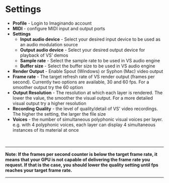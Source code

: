 # Settings

- **Profile** - Login to Imaginando account
- **MIDI** - configure MIDI input and output ports
- **Settings**
    - **Input audio device** - Select your desired input device to be used as an audio modulation source
    - **Output audio device** - Select your desired output device for playback of VS’ demos
    - **Sample rate** - Select the sample rate to be used in VS audio engine
    - **Buffer size** - Select the buffer size to be used in VS audio engine
- **Render Output** - Enable Spout (Windows) or Syphon (Mac) video output
- **Frame rate** - The target refresh rate of VS render output (frames per second). Currently two options are available, 30 and 60 fps. For a smoother output try the 60 option
- **Output Resolution** - The resolution at which each layer is rendered. The lower the value, the smoother the visual output. For a more detailed visual output try a higher resolution
- **Recording Quality** - the level of quality/detail of VS' video recordings. The higher the setting, the larger the file size
- **Voices** - the number of simultaneous polyphonic visual voices per layer. e.g. with 4 polyphonic voices, each layer can display 4 simultaneous instances of its material at once

<br/>

***
**Note: If the frames per second counter is below the target frame rate, it means that your GPU is not capable of delivering the frame rate you request. If that is the case, you should lower the quality setting until fps reaches your target frame rate.**
***